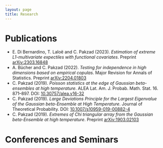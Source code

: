 ```yaml
---
layout: page
title: Research
---
```

# Publications

- E. Di Bernardino, T. Laloë and C. Pakzad (2023). *Estimation of extreme L1-multivariate expectiles with functional covariates*. Preprint [arXiv:2303.16848](https://arxiv.org/pdf/2303.16848.pdf)
- A. Bücher and C. Pakzad (2022). *Testing for independence in high dimensions based on empirical copulas*. Major Revision for Annals of Statistics. Preprint [arXiv:2204.01803](https://arxiv.org/pdf/2204.01803.pdf)
- C. Pakzad (2019). *Poisson statistics at the edge of Gaussian beta-ensembles at high temperature*. ALEA Lat. Am. J. Probab. Math. Stat. 16. 871–897. DOI: [10.30757/alea.v16-32](https://arxiv.org/pdf/1804.08214.pdf)
- C. Pakzad (2019). *Large Deviations Principle for the Largest Eigenvalue of the Gaussian beta-Ensemble at High Temperature*. Journal of Theoretical Probability. DOI: [10.1007/s10959-019-00882-4](https://arxiv.org/pdf/1806.07651.pdf)
- C. Pakzad (2019). *Extremes of Chi triangular array from the Gaussian beta-Ensemble at high temperature*. Preprint [arXiv:1903.02103](https://arxiv.org/pdf/1903.02103.pdf)

# Conferences and Seminars

